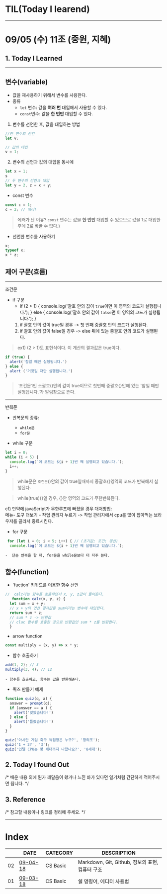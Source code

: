 # TIL(Today I learend)
---
# 09/05 (수) 11조 (중원, 지혜)

## 1. Today I Learned
---
##  변수(variable)

- 값을 재사용하기 위해서 변수를 사용한다.
- 종류
  -  `let` 변수: 값을 **여러 번** 대입해서 사용할 수 있다. 
  -  `const`변수: 값을 **한 번만** 대입할 수 있다.
 

 1. 변수를 선언한 후, 값을 대입하는 방법
  ```js
 //한 변수의 선언
let v;

// 값의 대입
v = 1;
```

2. 변수의 선언과 값의 대입을 동시에
```js
let x = 1;
s
// 두 변수의 선언과 대입
let y = 2, z = x + y;
```

- const 변수
```js
const c = 1;
c = 2; // 에러!
```
> 에러가 난 이유?
    `const` 변수는 값을 **한 번만** 대입할 수 있으므로 값을 1로 대입한 후에 2로 바꿀 수 없다.)

- 선언한 변수를 사용하기
```js
x;
typeof x;
x * z;
```

 ## 제어 구문(흐름)
 ---
 조건문
 - if 구문
    - if (2 > 1) {
  console.log('괄호 안의 값이 `true`이면 이 영역의 코드가 실행됩니다.');
} else {
  console.log('괄호 안의 값이 `false`면 이 영역의 코드가 실행됩니다.');
}
    1. if 괄호 안의 값이 true일 경우
-> 첫 번째 중괄호 안의 코드가 실행된다.
    2. if 괄호 안의 값이 false일 경우
-> else 뒤에 있는 중괄호 안의 코드가 실행된다.

> ex1) (2 > 1)도 표현식이다. 이 계산의 결과값은 true이다.
 
```js
if (true) {
  alert('참일 때만 실행됩니다.')
} else {
  alert ('거짓일 때만 실행됩니다.')
}
```
> `조건문1인 소괄호()안의 값이 true이므로 첫번째 중괄호{}안에 있는 '참일 때만 실행됩니다.'가 알림창으로 뜬다. 
---
반복문
- 반복문의 종류: 
    - `while문`
    - `for문`
 
- while 구문
```js
let i = 0;
while (i < 5) {
  console.log(`이 코드는 ${i + 1}번 째 실행되고 있습니다.`);
  i++;
}
```
> while문은 `조건문`()안의 값이 true일때까지 중괄호{}영역의 코드가 반복해서 실행된다. 

> while(true){}일 경우,
{}안 영역의 코드가 무한반복된다. 

cf) 
 만약에 javaScript가 무한루프에 빠졌을 경우 대처방법: 
 <br> 
 메뉴- 도구 더보기 - 작업 관리자 누르기
 -> 작업 관리자에서 cpu를 많이 잡아먹는 브라우저를 골라서 종료시킨다. 
 
- for 구문
```js
 for (let i = 0; i < 5; i++) { // (초기값; 조건; 갱신)
  console.log(`이 코드는 ${i + 1}번 째 실행되고 있습니다.`);
```
    -  단순 반복을 할 때, for문을 while문보다 더 자주 쓴다.
 

## 함수(function)
- 'fuction' 키워드를 이용한 함수 선언
```js
//  calc라는 함수를 호출하면서 x, y, z값이 들어온다. 
   function calc(x, y, z) {
  let sum = x + y;
  // x + y의 연산 결과값을 sum이라는 변수에 대입한다.
  return sum * z;
  // sum * z -> 반환값
  // clac 함수를 호출한 곳으로 반환값인 sum * z를 반환한다. 
  }

```


- arrow function
```js
const multiply = (x, y) => x * y;


```
> 
- 함수 호출하기
```js
add(1, 2); // 3
multiply(3, 4); // 12
```
    - 함수를 호출하고, 함수는 값을 반환해준다. 


- 퀴즈 만들기 예제
```js
function quiz(q, a) {
  answer = prompt(q);
  if (answer == a ) {
    alert('맞았습니다!')
  } else {
    alert('틀렸습니다!')
  }
}

quiz('아시안 게임 축구 득점왕은 누구?', '황의조');
quiz('1 + 2?', '3');
quiz('인텔 CPU는 몇 세대까지 나왔나요?', '8세대');
```
 

## 2. Today I found Out

/* 배운 내용 외에 뭔가 깨달음이 왔거나 느낀 바가 있다면 일기처럼 간단하게 적어주시면 됩니다. */

## 3. Reference 

/* 참고할 내용이나 링크를 정리해 주세요. */

---

# Index

|  | DATE | CATEGORY | DESCRIPTION |
| --- | --- | ------- | --- |
| 02 | [09-04-18]() | CS Basic | Markdown, Git, Github, 정보의 표현, 컴퓨터 구조 |
| 01 | [09-03-18]() | CS Basic | 쉘 명령어, 에디터 사용법 |
